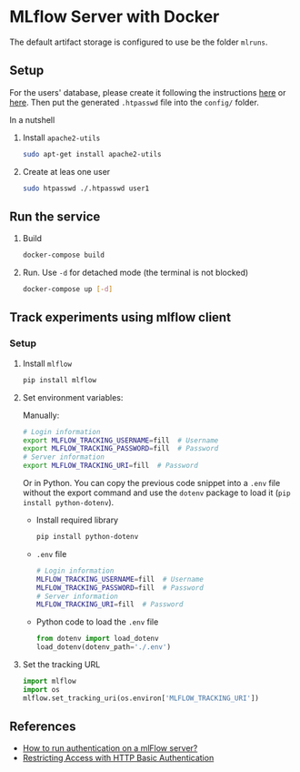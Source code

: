 # MLflow Server with Docker

The default artifact storage is configured to use be the folder `mlruns`.

## Setup

For the users' database, please create it following the instructions
[here](https://www.wpwhitesecurity.com/htpasswd-tutorial-create-an-apache-password-file/)
or
[here](https://docs.nginx.com/nginx/admin-guide/security-controls/configuring-http-basic-authentication/). Then put the generated `.htpasswd` file into the `config/` folder.

In a nutshell
1. Install `apache2-utils`
    ```bash
    sudo apt-get install apache2-utils
    ```

2. Create at leas one user
    ```bash
    sudo htpasswd ./.htpasswd user1
    ```

## Run the service

1. Build
    ```bash
    docker-compose build
    ```

2. Run. Use `-d` for detached mode (the terminal is not blocked)
    ```bash
    docker-compose up [-d]
    ```

## Track experiments using mlflow client

### Setup
1. Install `mlflow`
    ```bash
    pip install mlflow
    ```

2. Set environment variables:

    Manually:

    ```bash
    # Login information
    export MLFLOW_TRACKING_USERNAME=fill  # Username
    export MLFLOW_TRACKING_PASSWORD=fill  # Password
    # Server information
    export MLFLOW_TRACKING_URI=fill  # Password
    ```

    Or in Python. You can copy the previous code snippet into a `.env`
    file without the export command and use the `dotenv` package to load it (`pip install python-dotenv`).

    * Install required library

        ```bash
        pip install python-dotenv
        ```

    * `.env` file

        ```sh
        # Login information
        MLFLOW_TRACKING_USERNAME=fill  # Username
        MLFLOW_TRACKING_PASSWORD=fill  # Password
        # Server information
        MLFLOW_TRACKING_URI=fill  # Password
        ```

    * Python code to load the `.env` file

        ```python
        from dotenv import load_dotenv
        load_dotenv(dotenv_path='./.env')
        ```

3. Set the tracking URL

    ```python
    import mlflow
    import os
    mlflow.set_tracking_uri(os.environ['MLFLOW_TRACKING_URI'])
    ```

## References
* [How to run authentication on a mlFlow server?](https://stackoverflow.com/a/59326556/12484641)
* [Restricting Access with HTTP Basic Authentication](https://docs.nginx.com/nginx/admin-guide/security-controls/configuring-http-basic-authentication/)
